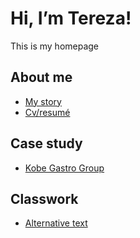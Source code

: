 # Hi, I’m Tereza!

This is my homepage

## About me

- [My story](MYSTORY)
- [Cv/resumé](CV)

## Case study

- [Kobe Gastro Group](CASESTUDY)

## Classwork

- [Alternative text](Altern)
